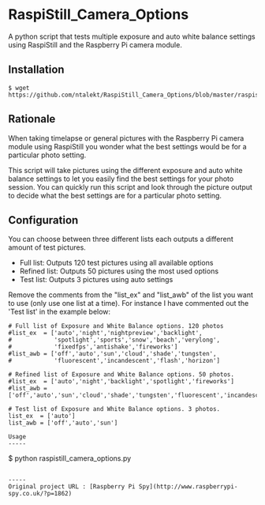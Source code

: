 RaspiStill_Camera_Options
==============
A python script that tests multiple exposure and auto white balance settings using RaspiStill and the Raspberry Pi camera module.

Installation
------------
```
$ wget https://github.com/ntalekt/RaspiStill_Camera_Options/blob/master/raspistill_camera_options.py
```

Rationale
---------
When taking timelapse or general pictures with the Raspberry Pi camera module using RaspiStill you wonder what the best settings would be for a particular photo setting.

This script will take pictures using the different exposure and auto white balance settings to let you easily find the best settings for your photo session. You can quickly run this script and look through the picture output to decide what the best settings are for a particular photo setting. 

Configuration
---------
You can choose between three different lists each outputs a different amount of test pictures.

* Full list: Outputs 120 test pictures using all available options
* Refined list: Outputs 50 pictures using the most used options
* Test list: Outputs 3 pictures using auto settings

Remove the comments from the "list_ex" and "list_awb" of the list you want to use (only use one list at a time). For instance I have commented out the 'Test list' in the example below:
```
# Full list of Exposure and White Balance options. 120 photos
#list_ex  = ['auto','night','nightpreview','backlight',
#            'spotlight','sports','snow','beach','verylong',
#            'fixedfps','antishake','fireworks']
#list_awb = ['off','auto','sun','cloud','shade','tungsten',
#            'fluorescent','incandescent','flash','horizon']

# Refined list of Exposure and White Balance options. 50 photos.
#list_ex  = ['auto','night','backlight','spotlight','fireworks']
#list_awb = ['off','auto','sun','cloud','shade','tungsten','fluorescent','incandescent','flash','horizon']

# Test list of Exposure and White Balance options. 3 photos.
list_ex  = ['auto']
list_awb = ['off','auto','sun']

Usage
-----
```
$ python raspistill_camera_options.py

```

-----
Original project URL : [Raspberry Pi Spy](http://www.raspberrypi-spy.co.uk/?p=1862)
